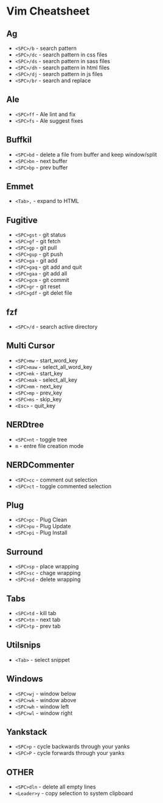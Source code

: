 # Vim Cheatsheet

## Ag
* `<SPC>/b` - search pattern
* `<SPC>/dc` - search pattern in css files
* `<SPC>/ds` - search pattern in sass files
* `<SPC>/dh` - search pattern in html files
* `<SPC>/dj` - search pattern in js files
* `<SPC>/br` - search and replace

## Ale
* `<SPC>ff` - Ale lint and fix
* `<SPC>fs` - Ale suggest fixes

## Buffkil
* `<SPC>bd` - delete a file from buffer and keep window/split
* `<SPC>bn` - next buffer
* `<SPC>bp` - prev buffer

## Emmet
* `<Tab>,` - expand to HTML

## Fugitive
* `<SPC>gst` - git status
* `<SPC>gf` - git fetch
* `<SPC>gp` - git pull
* `<SPC>gup` - git push
* `<SPC>ga` - git add
* `<SPC>gaq` - git add and quit
* `<SPC>gaa` - git add all
* `<SPC>gcm` - git commit
* `<SPC>gr` - git reset
* `<SPC>gdf` - git delet file

## fzf
* `<SPC>/d` - search active directory

## Multi Cursor
* `<SPC>mw` - start_word_key
* `<SPC>maw` - select_all_word_key
* `<SPC>mk` - start_key
* `<SPC>mak` - select_all_key
* `<SPC>mm` - next_key
* `<SPC>mp` - prev_key
* `<SPC>ms` - skip_key
* `<Esc>` - quit_key

## NERDtree
* `<SPC>nt` - toggle tree
* `m` - entre file creation mode

## NERDCommenter
* `<SPC>cc` - comment out selection
* `<SPC>ct` - toggle commented selection

## Plug
* `<SPC>pc` - Plug Clean
* `<SPC>pu` - Plug Update
* `<SPC>pi` - Plug Install

## Surround
* `<SPC>sp` - place wrapping
* `<SPC>sc` - chage wrapping
* `<SPC>sd` - delete wrapping

## Tabs
* `<SPC>td` - kill tab
* `<SPC>tn` - next tab
* `<SPC>tp` - prev tab

## Utilsnips
* `<Tab>` - select snippet

## Windows
* `<SPC>wj` - window below
* `<SPC>wk` - window above
* `<SPC>wh` - window left
* `<SPC>wl` - window right

## Yankstack
* `<SPC>p` - cycle backwards through your yanks
* `<SPC>P` - cycle forwards through your yanks

## OTHER
* `<SPC>dln` - delete all empty lines
* `<Leader>y` - copy selection to system clipboard
